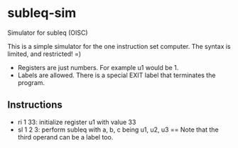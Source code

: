 subleq-sim
==========

Simulator for subleq (OISC)

This is a simple simulator for the one instruction set computer.  The syntax is limited, and restricted! =)

* Registers are just numbers.  For example u1 would be 1.
* Labels are allowed.  There is a special EXIT label that terminates the program.

Instructions
------------
* ri 1 33:  initialize register u1 with value 33 
* sl 1 2 3: perform subleq with a, b, c being u1, u2, u3
== Note that the third operand can be a label too. 
